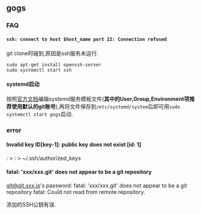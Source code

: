 ## gogs

### FAQ

#### `ssh: connect to host $host_name port 22: Connection refused`

git clone时碰到,原因是ssh服务未运行.

    sudo apt-get install openssh-server
    sudo systemctl start ssh

#### systemd启动

按照[官方文档](http://gogs.io/docs/intro/faqs.html)编辑systemd服务模板文件(**其中的User,Group,Environment项推荐使用默认的git账号**),再将文件保存到`/etc/systemd/system`后即可用`sudo systemctl start gogs`启动.

### error

#### Invalid key ID[key-1]: public key does not exist [id: 1]
: > : > ~/.ssh/authorized_keys

#### fatal: 'xxx/xxx.git' does not appear to be a git repository
git@git.xxx.io's password: 
fatal: 'xxx/xxx.git' does not appear to be a git repository
fatal: Could not read from remote repository.

添加的SSH公钥有误.

